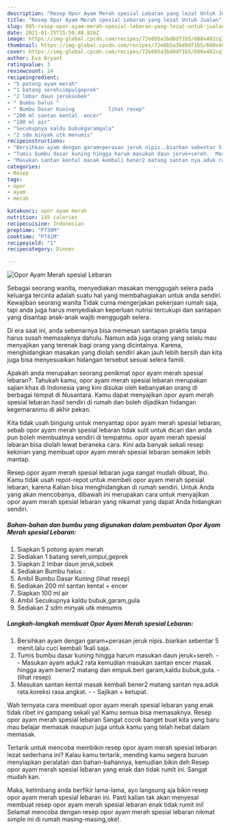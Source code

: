 ```yaml
---
description: "Resep Opor Ayam Merah spesial Lebaran yang lezat Untuk Jualan"
title: "Resep Opor Ayam Merah spesial Lebaran yang lezat Untuk Jualan"
slug: 885-resep-opor-ayam-merah-spesial-lebaran-yang-lezat-untuk-jualan
date: 2021-01-15T15:59:48.926Z
image: https://img-global.cpcdn.com/recipes/72e8b5a3bd8df1b5/680x482cq70/opor-ayam-merah-spesial-lebaran-foto-resep-utama.jpg
thumbnail: https://img-global.cpcdn.com/recipes/72e8b5a3bd8df1b5/680x482cq70/opor-ayam-merah-spesial-lebaran-foto-resep-utama.jpg
cover: https://img-global.cpcdn.com/recipes/72e8b5a3bd8df1b5/680x482cq70/opor-ayam-merah-spesial-lebaran-foto-resep-utama.jpg
author: Eva Bryant
ratingvalue: 3
reviewcount: 14
recipeingredient:
- "5 potong ayam merah"
- "1 batang serehsimpulgeprek"
- "2 lmbar daun jeruksobek"
- " Bumbu halus "
- " Bumbu Dasar Kuning           lihat resep"
- "200 ml santan kental  encer"
- "100 ml air"
- "Secukupnya kaldu bubukgaramgula"
- "2 sdm minyak utk menumis"
recipeinstructions:
- "Bersihkan ayam dengan garam+perasan jeruk nipis..biarkan sebentar 5 menit.lalu cuci kembali 1kali saja."
- "Tumis bumbu dasar kuning hingga harum masukan daun jeruk+sereh.  Masukan ayam aduk2 rata kemudian masukan santan encer masak hingga ayam bener2 matang dan empuk.beri garam,kaldu bubuk,gula.           (lihat resep)"
- "Masukan santan kental masak kembali bener2 matang santan nya.aduk rata.koreksi rasa.angkat.  Sajikan + ketupat."
categories:
- Resep
tags:
- opor
- ayam
- merah

katakunci: opor ayam merah 
nutrition: 145 calories
recipecuisine: Indonesian
preptime: "PT38M"
cooktime: "PT41M"
recipeyield: "1"
recipecategory: Dinner

---
```



![Opor Ayam Merah spesial Lebaran](https://img-global.cpcdn.com/recipes/72e8b5a3bd8df1b5/680x482cq70/opor-ayam-merah-spesial-lebaran-foto-resep-utama.jpg)

Sebagai seorang wanita, menyediakan masakan menggugah selera pada keluarga tercinta adalah suatu hal yang membahagiakan untuk anda sendiri. Kewajiban seorang  wanita Tidak cuma mengerjakan pekerjaan rumah saja, tapi anda juga harus menyediakan keperluan nutrisi tercukupi dan santapan yang disantap anak-anak wajib menggugah selera.

Di era  saat ini, anda sebenarnya bisa memesan santapan praktis tanpa harus susah memasaknya dahulu. Namun ada juga orang yang selalu mau menyajikan yang terenak bagi orang yang dicintainya. Karena, menghidangkan masakan yang diolah sendiri akan jauh lebih bersih dan kita juga bisa menyesuaikan hidangan tersebut sesuai selera famili. 



Apakah anda merupakan seorang penikmat opor ayam merah spesial lebaran?. Tahukah kamu, opor ayam merah spesial lebaran merupakan sajian khas di Indonesia yang kini disukai oleh kebanyakan orang di berbagai tempat di Nusantara. Kamu dapat menyajikan opor ayam merah spesial lebaran hasil sendiri di rumah dan boleh dijadikan hidangan kegemaranmu di akhir pekan.

Kita tidak usah bingung untuk menyantap opor ayam merah spesial lebaran, sebab opor ayam merah spesial lebaran tidak sulit untuk dicari dan anda pun boleh membuatnya sendiri di tempatmu. opor ayam merah spesial lebaran bisa diolah lewat beraneka cara. Kini ada banyak sekali resep kekinian yang membuat opor ayam merah spesial lebaran semakin lebih mantap.

Resep opor ayam merah spesial lebaran juga sangat mudah dibuat, lho. Kamu tidak usah repot-repot untuk membeli opor ayam merah spesial lebaran, karena Kalian bisa menghidangkan di rumah sendiri. Untuk Anda yang akan mencobanya, dibawah ini merupakan cara untuk menyajikan opor ayam merah spesial lebaran yang nikamat yang dapat Anda hidangkan sendiri.

<!--inarticleads1-->

##### Bahan-bahan dan bumbu yang digunakan dalam pembuatan Opor Ayam Merah spesial Lebaran:

1. Siapkan 5 potong ayam merah
1. Sediakan 1 batang sereh,simpul,geprek
1. Siapkan 2 lmbar daun jeruk,sobek
1. Sediakan  Bumbu halus :
1. Ambil  Bumbu Dasar Kuning           (lihat resep)
1. Sediakan 200 ml santan kental + encer
1. Siapkan 100 ml air
1. Ambil Secukupnya kaldu bubuk,garam,gula
1. Sediakan 2 sdm minyak utk menumis




<!--inarticleads2-->

##### Langkah-langkah membuat Opor Ayam Merah spesial Lebaran:

1. Bersihkan ayam dengan garam+perasan jeruk nipis..biarkan sebentar 5 menit.lalu cuci kembali 1kali saja.
1. Tumis bumbu dasar kuning hingga harum masukan daun jeruk+sereh. -  - Masukan ayam aduk2 rata kemudian masukan santan encer masak hingga ayam bener2 matang dan empuk.beri garam,kaldu bubuk,gula. -           (lihat resep)
1. Masukan santan kental masak kembali bener2 matang santan nya.aduk rata.koreksi rasa.angkat. -  - Sajikan + ketupat.




Wah ternyata cara membuat opor ayam merah spesial lebaran yang enak tidak ribet ini gampang sekali ya! Kamu semua bisa memasaknya. Resep opor ayam merah spesial lebaran Sangat cocok banget buat kita yang baru mau belajar memasak maupun juga untuk kamu yang telah hebat dalam memasak.

Tertarik untuk mencoba membikin resep opor ayam merah spesial lebaran lezat sederhana ini? Kalau kamu tertarik, mending kamu segera buruan menyiapkan peralatan dan bahan-bahannya, kemudian bikin deh Resep opor ayam merah spesial lebaran yang enak dan tidak rumit ini. Sangat mudah kan. 

Maka, ketimbang anda berfikir lama-lama, ayo langsung aja bikin resep opor ayam merah spesial lebaran ini. Pasti kalian tak akan menyesal membuat resep opor ayam merah spesial lebaran enak tidak rumit ini! Selamat mencoba dengan resep opor ayam merah spesial lebaran nikmat simple ini di rumah masing-masing,oke!.

